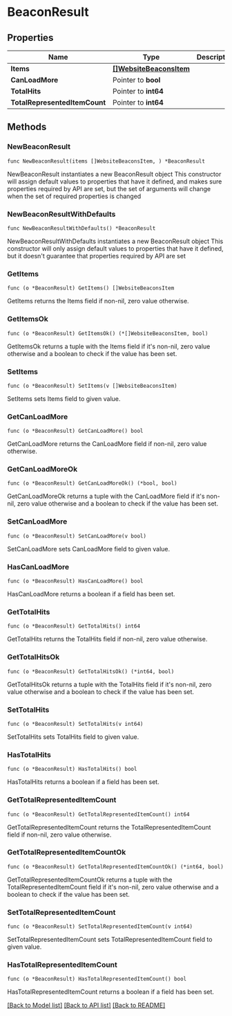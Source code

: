 # BeaconResult

## Properties

Name | Type | Description | Notes
------------ | ------------- | ------------- | -------------
**Items** | [**[]WebsiteBeaconsItem**](WebsiteBeaconsItem.md) |  | 
**CanLoadMore** | Pointer to **bool** |  | [optional] 
**TotalHits** | Pointer to **int64** |  | [optional] 
**TotalRepresentedItemCount** | Pointer to **int64** |  | [optional] 

## Methods

### NewBeaconResult

`func NewBeaconResult(items []WebsiteBeaconsItem, ) *BeaconResult`

NewBeaconResult instantiates a new BeaconResult object
This constructor will assign default values to properties that have it defined,
and makes sure properties required by API are set, but the set of arguments
will change when the set of required properties is changed

### NewBeaconResultWithDefaults

`func NewBeaconResultWithDefaults() *BeaconResult`

NewBeaconResultWithDefaults instantiates a new BeaconResult object
This constructor will only assign default values to properties that have it defined,
but it doesn't guarantee that properties required by API are set

### GetItems

`func (o *BeaconResult) GetItems() []WebsiteBeaconsItem`

GetItems returns the Items field if non-nil, zero value otherwise.

### GetItemsOk

`func (o *BeaconResult) GetItemsOk() (*[]WebsiteBeaconsItem, bool)`

GetItemsOk returns a tuple with the Items field if it's non-nil, zero value otherwise
and a boolean to check if the value has been set.

### SetItems

`func (o *BeaconResult) SetItems(v []WebsiteBeaconsItem)`

SetItems sets Items field to given value.


### GetCanLoadMore

`func (o *BeaconResult) GetCanLoadMore() bool`

GetCanLoadMore returns the CanLoadMore field if non-nil, zero value otherwise.

### GetCanLoadMoreOk

`func (o *BeaconResult) GetCanLoadMoreOk() (*bool, bool)`

GetCanLoadMoreOk returns a tuple with the CanLoadMore field if it's non-nil, zero value otherwise
and a boolean to check if the value has been set.

### SetCanLoadMore

`func (o *BeaconResult) SetCanLoadMore(v bool)`

SetCanLoadMore sets CanLoadMore field to given value.

### HasCanLoadMore

`func (o *BeaconResult) HasCanLoadMore() bool`

HasCanLoadMore returns a boolean if a field has been set.

### GetTotalHits

`func (o *BeaconResult) GetTotalHits() int64`

GetTotalHits returns the TotalHits field if non-nil, zero value otherwise.

### GetTotalHitsOk

`func (o *BeaconResult) GetTotalHitsOk() (*int64, bool)`

GetTotalHitsOk returns a tuple with the TotalHits field if it's non-nil, zero value otherwise
and a boolean to check if the value has been set.

### SetTotalHits

`func (o *BeaconResult) SetTotalHits(v int64)`

SetTotalHits sets TotalHits field to given value.

### HasTotalHits

`func (o *BeaconResult) HasTotalHits() bool`

HasTotalHits returns a boolean if a field has been set.

### GetTotalRepresentedItemCount

`func (o *BeaconResult) GetTotalRepresentedItemCount() int64`

GetTotalRepresentedItemCount returns the TotalRepresentedItemCount field if non-nil, zero value otherwise.

### GetTotalRepresentedItemCountOk

`func (o *BeaconResult) GetTotalRepresentedItemCountOk() (*int64, bool)`

GetTotalRepresentedItemCountOk returns a tuple with the TotalRepresentedItemCount field if it's non-nil, zero value otherwise
and a boolean to check if the value has been set.

### SetTotalRepresentedItemCount

`func (o *BeaconResult) SetTotalRepresentedItemCount(v int64)`

SetTotalRepresentedItemCount sets TotalRepresentedItemCount field to given value.

### HasTotalRepresentedItemCount

`func (o *BeaconResult) HasTotalRepresentedItemCount() bool`

HasTotalRepresentedItemCount returns a boolean if a field has been set.


[[Back to Model list]](../README.md#documentation-for-models) [[Back to API list]](../README.md#documentation-for-api-endpoints) [[Back to README]](../README.md)


